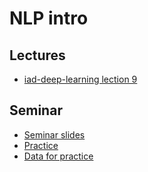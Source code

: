# NLP intro

## Lectures
* [iad-deep-learning lection 9](https://www.youtube.com/watch?v=_Gnh8Z2Pn_o&list=PLEwK9wdS5g0qa3PIhR6HBDJD_QnrfP8Ei)

## Seminar
* [Seminar slides](https://github.com/MariyaTikhonova/hse_mlds_deep_learning_course/blob/spring_fall_22/week_07_nlp_intro/MLDS%20DL%20Week%207_%20NLP%20intro.pdf)
* [Practice](https://github.com/MariyaTikhonova/hse_mlds_deep_learning_course/blob/spring_fall_22/week_07_nlp_intro/MLDS_practice_week7_25_05.ipynb)
* [Data for practice](https://github.com/MariyaTikhonova/hse_mlds_deep_learning_course/blob/spring_fall_22/week_07_nlp_intro/Data.zip)


